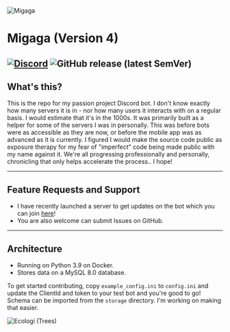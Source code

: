 ![Migaga](https://dobercorgi.fra1.cdn.digitaloceanspaces.com/discord/Assets/Migaga.webp)
# Migaga (Version 4)
[![Discord](https://img.shields.io/discord/750683930549551164)](https://discord.gg/QEwYcsKSrs)
![GitHub release (latest SemVer)](https://img.shields.io/github/v/release/LewisHobden/migaga)
---
## What's this?
This is the repo for my passion project Discord bot. I don't know exactly how many servers it is in - nor how many users it interacts with on a regular basis. I would estimate that it's in the 1000s. It was primarily built as a helper for some of the servers I was in personally. This was before bots were as accessible as they are now, or before the mobile app was as advanced as it is currently. 
I figured I would make the source code public as exposure therapy for my fear of "imperfect" code being made public with my name against it. We're all progressing professionally and personally, chronicling that only helps accelerate the process.. I hope! 

---
## Feature Requests and Support
- I have recently launched a server to get updates on the bot which you can join [here](https://discord.gg/QEwYcsKSrs)!
- You are also welcome can submit Issues on GitHub.

---
## Architecture
- Running on Python 3.9 on Docker.
- Stores data on a MySQL 8.0 database.

To get started contributing, copy `example_config.ini` to `config.ini` and update the ClientId and token to your test bot and you're good to go! 
Schema can be imported from the `storage` directory. I'm working on making that easier. 

![Ecologi (Trees)](https://img.shields.io/ecologi/trees/lewis)